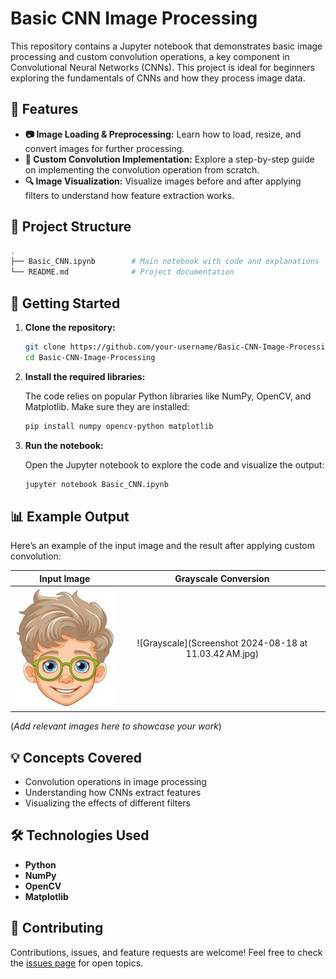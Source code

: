 # Basic CNN Image Processing

This repository contains a Jupyter notebook that demonstrates basic image processing and custom convolution operations, a key component in Convolutional Neural Networks (CNNs). This project is ideal for beginners exploring the fundamentals of CNNs and how they process image data.

## 🌟 Features

- **📷 Image Loading & Preprocessing:** Learn how to load, resize, and convert images for further processing.
- **🧠 Custom Convolution Implementation:** Explore a step-by-step guide on implementing the convolution operation from scratch.
- **🔍 Image Visualization:** Visualize images before and after applying filters to understand how feature extraction works.

## 📂 Project Structure

```bash
.
├── Basic_CNN.ipynb        # Main notebook with code and explanations
└── README.md              # Project documentation
```

## 🚀 Getting Started

1. **Clone the repository:**

    ```bash
    git clone https://github.com/your-username/Basic-CNN-Image-Processing.git
    cd Basic-CNN-Image-Processing
    ```

2. **Install the required libraries:**

    The code relies on popular Python libraries like NumPy, OpenCV, and Matplotlib. Make sure they are installed:

    ```bash
    pip install numpy opencv-python matplotlib
    ```

3. **Run the notebook:**

    Open the Jupyter notebook to explore the code and visualize the output:

    ```bash
    jupyter notebook Basic_CNN.ipynb
    ```

## 📊 Example Output

Here’s an example of the input image and the result after applying custom convolution:

| Input Image | Grayscale Conversion
| :---------: | :------------------: | 
| ![Input](download.jpeg) | ![Grayscale](Screenshot 2024-08-18 at 11.03.42 AM.jpg) 

(*Add relevant images here to showcase your work*)

## 💡 Concepts Covered

- Convolution operations in image processing
- Understanding how CNNs extract features
- Visualizing the effects of different filters

## 🛠️ Technologies Used

- **Python**
- **NumPy**
- **OpenCV**
- **Matplotlib**

## 🤝 Contributing

Contributions, issues, and feature requests are welcome! Feel free to check the [issues page](https://github.com/Vamsi404/Basic-CNN-Image-Processing/issues) for open topics.
